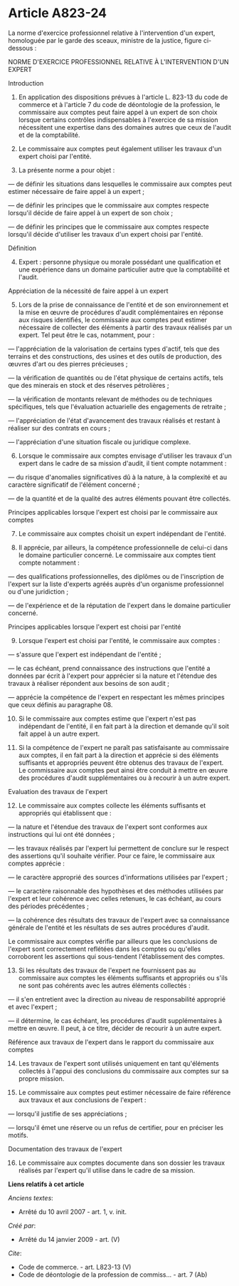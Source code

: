 # Article A823-24

La norme d'exercice professionnel relative à l'intervention d'un expert, homologuée par le garde des sceaux, ministre de la
justice, figure ci-dessous :

NORME D'EXERCICE PROFESSIONNEL RELATIVE À L'INTERVENTION D'UN EXPERT 

Introduction 

1. En application des dispositions prévues à l'article L. 823-13 du code de commerce et à l'article 7 du code de déontologie
de la profession, le commissaire aux comptes peut faire appel à un expert de son choix lorsque certains contrôles
indispensables à l'exercice de sa mission nécessitent une expertise dans des domaines autres que ceux de l'audit et de la
comptabilité. 

2. Le commissaire aux comptes peut également utiliser les travaux d'un expert choisi par l'entité. 

3. La présente norme a pour objet : 

― de définir les situations dans lesquelles le commissaire aux comptes peut estimer nécessaire de faire appel à un expert ; 

― de définir les principes que le commissaire aux comptes respecte lorsqu'il décide de faire appel à un expert de son
choix ; 

― de définir les principes que le commissaire aux comptes respecte lorsqu'il décide d'utiliser les travaux d'un expert choisi
par l'entité. 

Définition 

4. Expert : personne physique ou morale possédant une qualification et une expérience dans un domaine particulier autre que
la comptabilité et l'audit. 

Appréciation de la nécessité de faire appel à un expert 

5. Lors de la prise de connaissance de l'entité et de son environnement et la mise en œuvre de procédures d'audit
complémentaires en réponse aux risques identifiés, le commissaire aux comptes peut estimer nécessaire de collecter des
éléments à partir des travaux réalisés par un expert. Tel peut être le cas, notamment, pour : 

― l'appréciation de la valorisation de certains types d'actif, tels que des terrains et des constructions, des usines et des
outils de production, des œuvres d'art ou des pierres précieuses ; 

― la vérification de quantités ou de l'état physique de certains actifs, tels que des minerais en stock et des réserves
pétrolières ;

― la vérification de montants relevant de méthodes ou de techniques spécifiques, tels que l'évaluation actuarielle des
engagements de retraite ; 

― l'appréciation de l'état d'avancement des travaux réalisés et restant à réaliser sur des contrats en cours ;

― l'appréciation d'une situation fiscale ou juridique complexe. 

6. Lorsque le commissaire aux comptes envisage d'utiliser les travaux d'un expert dans le cadre de sa mission d'audit, il
tient compte notamment : 

― du risque d'anomalies significatives dû à la nature, à la complexité et au caractère significatif de l'élément concerné ; 

― de la quantité et de la qualité des autres éléments pouvant être collectés. 

Principes applicables lorsque l'expert est choisi par le commissaire aux comptes 

7. Le commissaire aux comptes choisit un expert indépendant de l'entité. 

8. Il apprécie, par ailleurs, la compétence professionnelle de celui-ci dans le domaine particulier concerné. Le commissaire
aux comptes tient compte notamment : 

― des qualifications professionnelles, des diplômes ou de l'inscription de l'expert sur la liste d'experts agréés auprès d'un
organisme professionnel ou d'une juridiction ; 

― de l'expérience et de la réputation de l'expert dans le domaine particulier concerné. 

Principes applicables lorsque l'expert est choisi par l'entité 

9. Lorsque l'expert est choisi par l'entité, le commissaire aux comptes : 

― s'assure que l'expert est indépendant de l'entité ; 

― le cas échéant, prend connaissance des instructions que l'entité a données par écrit à l'expert pour apprécier si la nature
et l'étendue des travaux à réaliser répondent aux besoins de son audit ; 

― apprécie la compétence de l'expert en respectant les mêmes principes que ceux définis au paragraphe 08. 

10. Si le commissaire aux comptes estime que l'expert n'est pas indépendant de l'entité, il en fait part à la direction et
demande qu'il soit fait appel à un autre expert. 

11. Si la compétence de l'expert ne paraît pas satisfaisante au commissaire aux comptes, il en fait part à la direction et
apprécie si des éléments suffisants et appropriés peuvent être obtenus des travaux de l'expert. Le commissaire aux comptes
peut ainsi être conduit à mettre en œuvre des procédures d'audit supplémentaires ou à recourir à un autre expert. 

Evaluation des travaux de l'expert 

12. Le commissaire aux comptes collecte les éléments suffisants et appropriés qui établissent que : 

― la nature et l'étendue des travaux de l'expert sont conformes aux instructions qui lui ont été données ; 

― les travaux réalisés par l'expert lui permettent de conclure sur le respect des assertions qu'il souhaite vérifier. Pour ce
faire, le commissaire aux comptes apprécie : 

― le caractère approprié des sources d'informations utilisées par l'expert ; 

― le caractère raisonnable des hypothèses et des méthodes utilisées par l'expert et leur cohérence avec celles retenues, le
cas échéant, au cours des périodes précédentes ; 

― la cohérence des résultats des travaux de l'expert avec sa connaissance générale de l'entité et les résultats de ses autres
procédures d'audit. 

Le commissaire aux comptes vérifie par ailleurs que les conclusions de l'expert sont correctement reflétées dans les comptes
ou qu'elles corroborent les assertions qui sous-tendent l'établissement des comptes. 

13. Si les résultats des travaux de l'expert ne fournissent pas au commissaire aux comptes les éléments suffisants et
appropriés ou s'ils ne sont pas cohérents avec les autres éléments collectés : 

― il s'en entretient avec la direction au niveau de responsabilité approprié et avec l'expert ; 

― il détermine, le cas échéant, les procédures d'audit supplémentaires à mettre en œuvre. Il peut, à ce titre, décider de
recourir à un autre expert. 

Référence aux travaux de l'expert dans le rapport du commissaire aux comptes 

14. Les travaux de l'expert sont utilisés uniquement en tant qu'éléments collectés à l'appui des conclusions du commissaire
aux comptes sur sa propre mission. 

15. Le commissaire aux comptes peut estimer nécessaire de faire référence aux travaux et aux conclusions de l'expert : 

― lorsqu'il justifie de ses appréciations ; 

― lorsqu'il émet une réserve ou un refus de certifier, pour en préciser les motifs. 

Documentation des travaux de l'expert 

16. Le commissaire aux comptes documente dans son dossier les travaux réalisés par l'expert qu'il utilise dans le cadre de sa
mission.

**Liens relatifs à cet article**

_Anciens textes_:

  - Arrêté du 10 avril 2007 - art. 1, v. init.

_Créé par_:

  - Arrêté du 14 janvier 2009 - art. (V)

_Cite_:

  - Code de commerce. - art. L823-13 (V)
  - Code de déontologie de la profession de commiss... - art. 7 (Ab)
